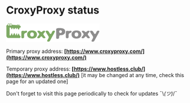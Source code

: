 # CroxyProxy status

![CroxyProxy web proxy](https://github.com/croxy-proxy-official/status/raw/master/image/logo.png)

Primary proxy address: **[https://www.croxyproxy.com/](https://www.croxyproxy.com/)**

Temporary proxy address: **[https://www.hostless.club/](https://www.hostless.club/)** [it may be changed at any time, check this page for an updated one]

Don't forget to visit this page periodically to check for updates ¯\\_(ツ)_/¯
